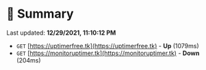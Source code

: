 # 📖 Summary
Last updated: **12/29/2021, 11:10:12 PM**

- `GET` [https://uptimerfree.tk](https://uptimerfree.tk) - **Up** (1079ms)
- `GET` [https://monitoruptimer.tk](https://monitoruptimer.tk) - **Down** (204ms)
